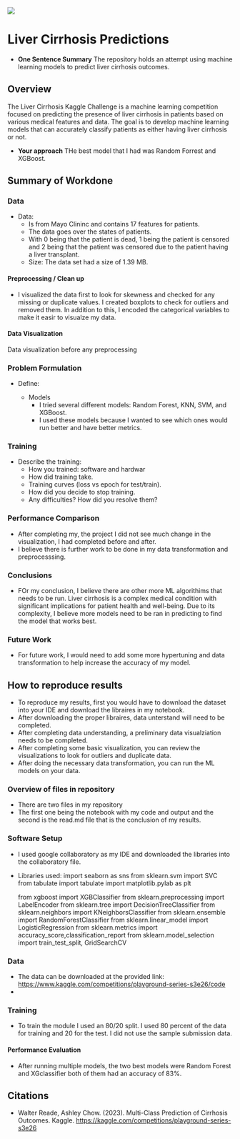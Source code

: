 ![](UTA-DataScience-Logo.png)

# Liver Cirrhosis Predictions

- **One Sentence Summary** The repository holds an attempt using machine learning models to predict liver cirrhosis outcomes.

## Overview

The Liver Cirrhosis Kaggle Challenge is a machine learning competition focused on predicting the presence of liver cirrhosis in patients based on various medical features and data. The goal is to develop machine learning models that can accurately classify patients as either having liver cirrhosis or not.

- **Your approach**
  THe best model that I had was Random Forrest and XGBoost.

## Summary of Workdone

### Data

- Data:
  - Is from Mayo Clininc and contains 17 features for patients.
  - The data goes over the states of patients.
  - With 0 being that the patient is dead, 1 being the patient is censored and 2 being that the patient was censored due to the patient having a liver transplant.
  - Size: The data set had a size of 1.39 MB.

#### Preprocessing / Clean up

- I visualized the data first to look for skewness and checked for any missing or duplicate values. I created boxplots to check for outliers and removed them. In addition to this, I encoded the categorical variables to make it easir to visualze my data.

#### Data Visualization

Data visualization before any preprocessing

### Problem Formulation

- Define:

  - Models
    - I tried several different models: Random Forest, KNN, SVM, and XGBoost.
    - I used these models because I wanted to see which ones would run better and have better metrics.

### Training

- Describe the training:
  - How you trained: software and hardwar
  - How did training take.
  - Training curves (loss vs epoch for test/train).
  - How did you decide to stop training.
  - Any difficulties? How did you resolve them?

### Performance Comparison

- After completing my, the project I did not see much change in the visualization, I had completed before and after.
- I believe there is further work to be done in my data transformation and preprocesssing.

### Conclusions

- FOr my conclusion, I believe there are other more ML algorithims that needs to be run. Liver cirrhosis is a complex medical condition with significant implications for patient health and well-being. Due to its complexity, I believe more models need to be ran in predicting to find the model that works best.

### Future Work

- For future work, I would need to add some more hypertuning and data transformation to help increase the accuracy of my model.

## How to reproduce results

- To reproduce my results, first you would have to download the dataset into your IDE and download the libraires in my notebook.
- After downloading the proper libraires, data unterstand will need to be completed.
- After completing data understanding, a preliminary data visualziation needs to be completed.
- After completing some basic visualization, you can review the visualizations to look for outliers and duplicate data.
- After doing the necessary data transformation, you can run the ML models on your data.

### Overview of files in repository

- There are two files in my repository
- The first one being the notebook with my code and output and the second is the read.md file that is the conclusion of my results.

### Software Setup

- I used google collaboratory as my IDE and downloaded the libraries into the collaboratory file.
- Libraries used:
  import seaborn as sns
  from sklearn.svm import SVC
  from tabulate import tabulate
  import matplotlib.pylab as plt

  from xgboost import XGBClassifier
  from sklearn.preprocessing import LabelEncoder
  from sklearn.tree import DecisionTreeClassifier
  from sklearn.neighbors import KNeighborsClassifier
  from sklearn.ensemble import RandomForestClassifier
  from sklearn.linear_model import LogisticRegression
  from sklearn.metrics import accuracy_score,classification_report
  from sklearn.model_selection import train_test_split, GridSearchCV

### Data

- The data can be downloaded at the provided link: https://www.kaggle.com/competitions/playground-series-s3e26/code
-

### Training

- To train the module I used an 80/20 split. I used 80 percent of the data for training and 20 for the test. I did not use the sample submission data.

#### Performance Evaluation

- After running multiple models, the two best models were Random Forest and XGclassifier both of them had an accuracy of 83%.

## Citations

- Walter Reade, Ashley Chow. (2023). Multi-Class Prediction of Cirrhosis Outcomes. Kaggle. https://kaggle.com/competitions/playground-series-s3e26
